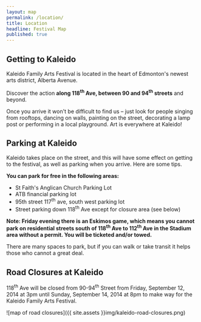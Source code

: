 ```yaml
---
layout: map
permalink: /location/
title: Location
headline: Festival Map
published: true
---
```


## Getting to Kaleido

Kaleido Family Arts Festival is located in the heart of Edmonton's newest arts district, Alberta Avenue.

Discover the action **along 118<sup>th</sup> Ave, between 90 and 94<sup>th</sup> streets** and beyond. <!-- You can view our full venue list and map here. -->

Once you arrive it won't be difficult to find us – just look for people singing from rooftops, dancing on walls, painting on the street, decorating a lamp post or performing in a local playground. Art is everywhere at Kaleido!

<!-- ## Where to Park?
As roads are closed, you'll need to give some thought to available parking. You can find out about all of that on our road closure and parking page here. -->

## Parking at Kaleido

Kaleido takes place on the street, and this will have some effect on getting to the festival, as well as parking when you arrive. Here are some tips.

**You can park for free in the following areas:**

- St Faith's Anglican Church Parking Lot
- ATB financial parking lot
- 95th street 117<sup>th</sup> ave, south west parking lot
- Street parking down 118<sup>th</sup> Ave except for closure area (see below)

**Note: Friday evening there is an Eskimos game, which means you cannot park on residential streets south of 118<sup>th</sup> Ave to 112<sup>th</sup> Ave in the Stadium area without a permit. You will be ticketed and/or towed.**

There are many spaces to park, but if you can walk or take transit it helps those who cannot a great deal.


## Road Closures at Kaleido

118<sup>th</sup> Ave will be closed from 90-94<sup>th</sup> Street from Friday, September 12, 2014 at 3pm until Sunday, September 14, 2014 at 8pm to make way for the Kaleido Family Arts Festival.

![map of road closures]({{ site.assets }}img/kaleido-road-closures.png)
